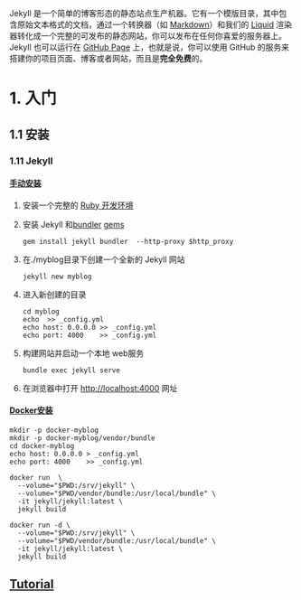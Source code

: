 Jekyll 是一个简单的博客形态的静态站点生产机器。它有一个模版目录，其中包含原始文本格式的文档，通过一个转换器（如 [Markdown](http://daringfireball.net/projects/markdown/)）和我们的 [Liquid](https://github.com/Shopify/liquid/wiki) 渲染器转化成一个完整的可发布的静态网站，你可以发布在任何你喜爱的服务器上。Jekyll 也可以运行在 [GitHub Page](http://pages.github.com/) 上，也就是说，你可以使用 GitHub 的服务来搭建你的项目页面、博客或者网站，而且是**完全免费**的。

# 1. 入门

## 1.1 安装

### 1.11 Jekyll

#### [手动安装](https://www.jekyll.com.cn/docs/)

1. 安装一个完整的 [Ruby 开发环境](ruby.md) 

2. 安装 Jekyll 和[bundler](https://www.jekyll.com.cn/docs/ruby-101/#bundler) [gems](https://www.jekyll.com.cn/docs/ruby-101/#gems)

   ```
   gem install jekyll bundler  --http-proxy $http_proxy
   ```

3. 在./myblog目录下创建一个全新的 Jekyll 网站

   ```
   jekyll new myblog
   ```

4. 进入新创建的目录

   ```
   cd myblog
   echo  >> _config.yml
   echo host: 0.0.0.0 >> _config.yml
   echo port: 4000    >> _config.yml
   ```

5. 构建网站并启动一个本地 web服务

   ```
   bundle exec jekyll serve
   ```

6. 在浏览器中打开 [http://localhost:4000](http://localhost:4000/) 网址

#### [Docker安装](https://github.com/envygeeks/jekyll-docker/blob/master/README.md)

~~~
mkdir -p docker-myblog
mkdir -p docker-myblog/vendor/bundle
cd docker-myblog
echo host: 0.0.0.0 > _config.yml
echo port: 4000    >> _config.yml

docker run  \
  --volume="$PWD:/srv/jekyll" \
  --volume="$PWD/vendor/bundle:/usr/local/bundle" \
  -it jekyll/jekyll:latest \
  jekyll build
  
docker run -d \
  --volume="$PWD:/srv/jekyll" \
  --volume="$PWD/vendor/bundle:/usr/local/bundle" \
  -it jekyll/jekyll:latest \
  jekyll build  
~~~

## [Tutorial](https://jekyllrb.com/tutorials/home/)



